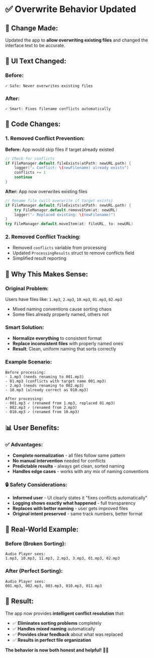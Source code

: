 # ✅ Overwrite Behavior Updated

## 🔄 **Change Made:**

Updated the app to **allow overwriting existing files** and changed the interface text to be accurate.

## 📝 **UI Text Changed:**

### **Before:**
```
✓ Safe: Never overwrites existing files
```

### **After:**
```
✓ Smart: Fixes filename conflicts automatically
```

## 🔧 **Code Changes:**

### **1. Removed Conflict Prevention:**
**Before:** App would skip files if target already existed
```swift
// Check for conflicts
if FileManager.default.fileExists(atPath: newURL.path) {
    logger("⚠️ Conflict: \(newFilename) already exists")
    conflicts += 1
    continue
}
```

**After:** App now overwrites existing files
```swift
// Rename file (will overwrite if target exists)
if FileManager.default.fileExists(atPath: newURL.path) {
    try FileManager.default.removeItem(at: newURL)
    logger("✓ Replaced existing: \(newFilename)")
}
try FileManager.default.moveItem(at: fileURL, to: newURL)
```

### **2. Removed Conflict Tracking:**
- Removed `conflicts` variable from processing
- Updated `ProcessingResults` struct to remove conflicts field
- Simplified result reporting

## 🎯 **Why This Makes Sense:**

### **Original Problem:**
Users have files like: `1.mp3`, `2.mp3`, `10.mp3`, `01.mp3`, `02.mp3`
- Mixed naming conventions cause sorting chaos
- Some files already properly named, others not

### **Smart Solution:**
- **Normalize everything** to consistent format
- **Replace inconsistent files** with properly named ones
- **Result**: Clean, uniform naming that sorts correctly

### **Example Scenario:**
```
Before processing:
- 1.mp3 (needs renaming to 001.mp3)
- 01.mp3 (conflicts with target name 001.mp3)
- 2.mp3 (needs renaming to 002.mp3)
- 10.mp3 (already correct as 010.mp3)

After processing:
- 001.mp3 ✓ (renamed from 1.mp3, replaced 01.mp3)
- 002.mp3 ✓ (renamed from 2.mp3)
- 010.mp3 ✓ (renamed from 10.mp3)
```

## 📊 **User Benefits:**

### **✅ Advantages:**
- **Complete normalization** - all files follow same pattern
- **No manual intervention** needed for conflicts
- **Predictable results** - always get clean, sorted naming
- **Handles edge cases** - works with any mix of naming conventions

### **🔒 Safety Considerations:**
- **Informed user** - UI clearly states it "fixes conflicts automatically"
- **Logging shows exactly what happened** - full transparency
- **Replaces with better naming** - user gets improved files
- **Original intent preserved** - same track numbers, better format

## 🎵 **Real-World Example:**

### **Before (Broken Sorting):**
```
Audio Player sees:
1.mp3, 10.mp3, 11.mp3, 2.mp3, 3.mp3, 01.mp3, 02.mp3
```

### **After (Perfect Sorting):**
```
Audio Player sees:
001.mp3, 002.mp3, 003.mp3, 010.mp3, 011.mp3
```

## 🎉 **Result:**

The app now provides **intelligent conflict resolution** that:
- ✅ **Eliminates sorting problems** completely
- ✅ **Handles mixed naming** automatically  
- ✅ **Provides clear feedback** about what was replaced
- ✅ **Results in perfect file organization**

**The behavior is now both honest and helpful!** 🎵✨
